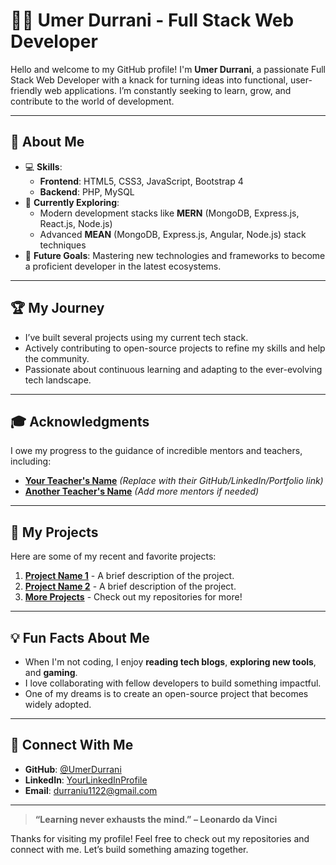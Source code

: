 # 👨‍💻 Umer Durrani - Full Stack Web Developer

Hello and welcome to my GitHub profile! I'm **Umer Durrani**, a passionate Full Stack Web Developer with a knack for turning ideas into functional, user-friendly web applications. I’m constantly seeking to learn, grow, and contribute to the world of development.

---

## 🌟 About Me
- 💻 **Skills**:  
  - **Frontend**: HTML5, CSS3, JavaScript, Bootstrap 4  
  - **Backend**: PHP, MySQL  
- 🚀 **Currently Exploring**:  
  - Modern development stacks like **MERN** (MongoDB, Express.js, React.js, Node.js)  
  - Advanced **MEAN** (MongoDB, Express.js, Angular, Node.js) stack techniques  
- 🌱 **Future Goals**: Mastering new technologies and frameworks to become a proficient developer in the latest ecosystems.  

---

## 🏆 My Journey  
- I’ve built several projects using my current tech stack.  
- Actively contributing to open-source projects to refine my skills and help the community.  
- Passionate about continuous learning and adapting to the ever-evolving tech landscape.  

---

## 🎓 Acknowledgments  
I owe my progress to the guidance of incredible mentors and teachers, including:  
- **[Your Teacher's Name](#)** *(Replace with their GitHub/LinkedIn/Portfolio link)*  
- **[Another Teacher's Name](#)** *(Add more mentors if needed)*  

---

## 📂 My Projects  
Here are some of my recent and favorite projects:  
1. **[Project Name 1](#)** - A brief description of the project.  
2. **[Project Name 2](#)** - A brief description of the project.  
3. **[More Projects](#)** - Check out my repositories for more!  

---

## 💡 Fun Facts About Me  
- When I'm not coding, I enjoy **reading tech blogs**, **exploring new tools**, and **gaming**.  
- I love collaborating with fellow developers to build something impactful.  
- One of my dreams is to create an open-source project that becomes widely adopted.  

---

## 🤝 Connect With Me  
- **GitHub**: [@UmerDurrani](https://github.com/UmerDurrani)  
- **LinkedIn**: [YourLinkedInProfile](https://linkedin.com/in/YourProfile)  
- **Email**: durraniu1122@gmail.com 

---

> **“Learning never exhausts the mind.” – Leonardo da Vinci**

Thanks for visiting my profile! Feel free to check out my repositories and connect with me. Let’s build something amazing together.  
